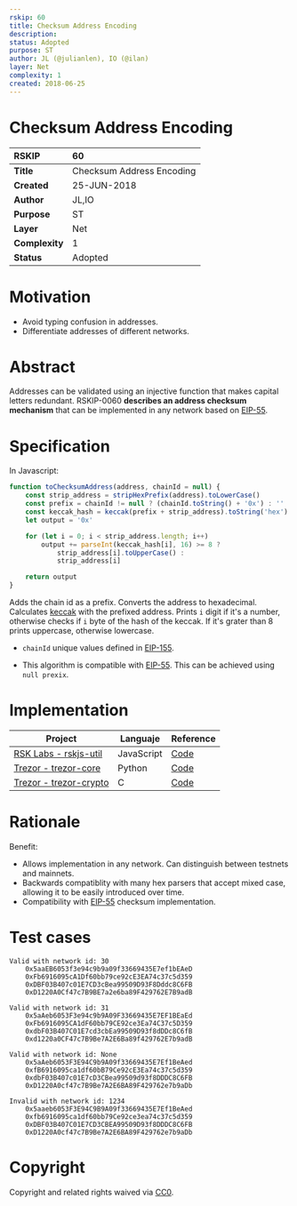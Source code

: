```yaml
---
rskip: 60
title: Checksum Address Encoding 
description: 
status: Adopted
purpose: ST
author: JL (@julianlen), IO (@ilan)
layer: Net
complexity: 1
created: 2018-06-25
---
```

# Checksum Address Encoding

|RSKIP          |60           |
| :------------ |:-------------|
|**Title**      |Checksum Address Encoding |
|**Created**    |25-JUN-2018 |
|**Author**     |JL,IO |
|**Purpose**    |ST |
|**Layer**      |Net |
|**Complexity** |1 |
|**Status**     |Adopted |

# **Motivation**

- Avoid typing confusion in addresses.
- Differentiate addresses of different networks.

# **Abstract**

Addresses can be validated using an injective function that makes capital letters redundant.
RSKIP-0060 **describes an address checksum mechanism** that can be implemented in any network based on [EIP-55](https://github.com/ethereum/EIPs/blob/master/EIPS/eip-55.md).

# **Specification**
In Javascript:
```javascript
function toChecksumAddress(address, chainId = null) {
    const strip_address = stripHexPrefix(address).toLowerCase()
    const prefix = chainId != null ? (chainId.toString() + '0x') : ''
    const keccak_hash = keccak(prefix + strip_address).toString('hex')
    let output = '0x'

    for (let i = 0; i < strip_address.length; i++)
        output += parseInt(keccak_hash[i], 16) >= 8 ?
            strip_address[i].toUpperCase() :
            strip_address[i]

    return output
}
```

Adds the chain id as a prefix. Converts the address to hexadecimal. Calculates [keccak](https://csrc.nist.gov/csrc/media/publications/fips/202/final/documents/fips_202_draft.pdf) with the prefixed address. Prints `i` digit if it's a number, otherwise checks if `i` byte of the hash of the keccak. If it's grater than 8 prints uppercase, otherwise lowercase.


- `chainId` unique values defined in [EIP-155](https://github.com/ethereum/EIPs/blob/master/EIPS/eip-155.md).

- This algorithm is compatible with [EIP-55](https://github.com/ethereum/EIPs/blob/master/EIPS/eip-55.md). This can be achieved using `null prexix`.

# **Implementation**

| Project | Languaje | Reference |
| - | - | - |
| [RSK Labs - rskjs-util](https://github.com/RSKSmart/rskjs-util) | JavaScript | [Code](https://github.com/rsksmart/rskjs-util/blob/5f284ee833ce8d958216804107d0bb90b3feb52e/index.js#L30) |
| [Trezor - trezor-core](https://github.com/trezor/trezor-core) | Python | [Code](https://github.com/trezor/trezor-core/blob/270bf732121d004a4cd1ab129adaccf7346ff1db/src/apps/ethereum/get_address.py#L32) |
| [Trezor - trezor-crypto](https://github.com/trezor/trezor-crypto) | C | [Code](https://github.com/trezor/trezor-crypto/blob/4153e662b60a0d83c1be15150f18483a37e9092c/address.c#L62) |

# **Rationale**
 
Benefit:
- Allows implementation in any network. Can distinguish between testnets and mainnets.
- Backwards compatiblity with many hex parsers that accept mixed case, allowing it to be easily introduced over time.
- Compatibility with [EIP-55](https://github.com/ethereum/EIPs/blob/master/EIPS/eip-55.md) checksum implementation.

# **Test cases**

```
Valid with network id: 30
    0x5aaEB6053f3e94c9b9a09f33669435E7ef1bEAeD
    0xFb6916095cA1Df60bb79ce92cE3EA74c37c5d359
    0xDBF03B407c01E7CD3cBea99509D93F8Dddc8C6FB
    0xD1220A0Cf47c7B9BE7a2e6ba89F429762E7B9adB

Valid with network id: 31
    0x5aAeb6053F3e94c9b9A09F33669435E7EF1BEaEd
    0xFb6916095CA1dF60bb79CE92ce3Ea74C37c5D359
    0xdbF03B407C01E7cd3cbEa99509D93f8dDDc8C6fB
    0xd1220a0CF47c7B9Be7A2E6Ba89f429762E7b9adB

Valid with network id: None
    0x5aAeb6053F3E94C9b9A09f33669435E7Ef1BeAed
    0xfB6916095ca1df60bB79Ce92cE3Ea74c37c5d359
    0xdbF03B407c01E7cD3CBea99509d93f8DDDC8C6FB
    0xD1220A0cf47c7B9Be7A2E6BA89F429762e7b9aDb

Invalid with network id: 1234
    0x5aaeb6053F3E94C9B9A09f33669435E7Ef1BeAed
    0xfb6916095ca1df60bb79Ce92ce3ea74c37c5d359
    0xDBF03B407C01E7CD3CBEA99509D93f8DDDC8C6FB
    0xD1220A0cf47c7B9Be7A2E6BA89F429762e7b9aDb
```
# **Copyright**

Copyright and related rights waived via [CC0](https://creativecommons.org/publicdomain/zero/1.0/).

